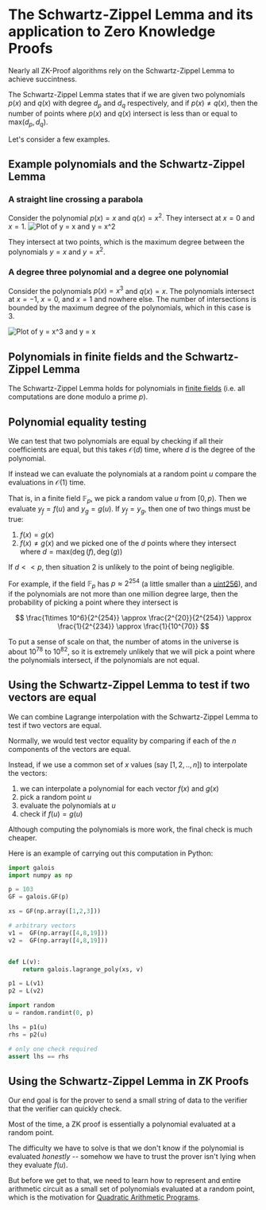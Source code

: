 # The Schwartz-Zippel Lemma and its application to Zero Knowledge Proofs

Nearly all ZK-Proof algorithms rely on the Schwartz-Zippel Lemma to achieve succintness.

The Schwartz-Zippel Lemma states that if we are given two polynomials $p(x)$ and $q(x)$ with degree $d_p$ and $d_q$ respectively, and if $p(x) \neq q(x)$, then the number of points where $p(x)$ and $q(x)$ intersect is less than or equal to $\mathsf{max}(d_p, d_q)$.

Let's consider a few examples.

## Example polynomials and the Schwartz-Zippel Lemma
### A straight line crossing a parabola

Consider the polynomial $p(x) = x$ and $q(x) = x^2$. They intersect at $x = 0$ and $x = 1$.
![Plot of y = x and y = x^2](https://pub-32882f615aa84e4a94e1279ccf3ab85a.r2.dev/schwartz-zippel-x-x2-example.png)

They intersect at two points, which is the maximum degree between the polynomials $y = x$ and $y = x^2$.

### A degree three polynomial and a degree one polynomial

Consider the polynomials $p(x) = x^3$ and $q(x) = x$. The polynomials intersect at $x = -1$, $x = 0$, and $x = 1$ and nowhere else. The number of intersections is bounded by the maximum degree of the polynomials, which in this case is 3.

![Plot of y = x^3 and y = x](https://pub-32882f615aa84e4a94e1279ccf3ab85a.r2.dev/schwartz-zippel-x-x3-example.png)


## Polynomials in finite fields and the Schwartz-Zippel Lemma
The Schwartz-Zippel Lemma holds for polynomials in [finite fields](https://www.rareskills.io/post/finite-fields) (i.e. all computations are done modulo a prime $p$).

## Polynomial equality testing
We can test that two polynomials are equal by checking if all their coefficients are equal, but this takes $\mathcal{O}(d)$ time, where $d$ is the degree of the polynomial.

If instead we can evaluate the polynomials at a random point $u$ compare the evaluations in $\mathcal{O}(1)$ time.

That is, in a finite field $\mathbb{F}_{p}$, we pick a random value $u$ from $[0,p)$. Then we evaluate $y_f=f(u)$ and $y_g=g(u)$. If $y_f = y_g$, then one of two things must be true:

1. $f(x) = g(x)$
2. $f(x) \neq g(x)$ and we picked one of the $d$ points where they intersect where $d = \mathsf{max}(\deg(f), \deg(g))$

If $d << p$, then situation 2 is unlikely to the point of being negligible.

For example, if the field $\mathbb{F}_{p}$ has $p \approx 2^{254}$ (a little smaller than a [uint256](https://www.rareskills.io/post/uint-max-value-solidity)), and if the polynomials are not more than one million degree large, then the probability of picking a point where they intersect is

$$
\frac{1\times 10^6}{2^{254}} \approx \frac{2^{20}}{2^{254}} \approx \frac{1}{2^{234}} \approx \frac{1}{10^{70}}
$$

To put a sense of scale on that, the number of atoms in the universe is about $10^{78}$ to $10^{82}$, so it is extremely unlikely that we will pick a point where the polynomials intersect, if the polynomials are not equal.

## Using the Schwartz-Zippel Lemma to test if two vectors are equal

We can combine Lagrange interpolation with the Schwartz-Zippel Lemma to test if two vectors are equal.

Normally, we would test vector equality by comparing if each of the $n$ components of the vectors are equal.

Instead, if we use a common set of $x$ values (say $[1,2,..,n]$) to interpolate the vectors:

1. we can interpolate a polynomial for each vector $f(x)$ and $g(x)$
2. pick a random point $u$
3. evaluate the polynomials at $u$
4. check if $f(u) = g(u)$

Although computing the polynomials is more work, the final check is much cheaper.

Here is an example of carrying out this computation in Python:

```python
import galois
import numpy as np

p = 103
GF = galois.GF(p)

xs = GF(np.array([1,2,3]))

# arbitrary vectors
v1 =  GF(np.array([4,8,19]))
v2 =  GF(np.array([4,8,19]))


def L(v):
    return galois.lagrange_poly(xs, v)

p1 = L(v1)
p2 = L(v2)

import random
u = random.randint(0, p)

lhs = p1(u)
rhs = p2(u)

# only one check required
assert lhs == rhs
```

## Using the Schwartz-Zippel Lemma in ZK Proofs
Our end goal is for the prover to send a small string of data to the verifier that the verifier can quickly check.

Most of the time, a ZK proof is essentially a polynomial evaluated at a random point.

The difficulty we have to solve is that we don't know if the polynomial is evaluated *honestly* -- somehow we have to trust the prover isn't lying when they evaluate $f(u)$.

But before we get to that, we need to learn how to represent and entire arithmetic circuit as a small set of polynomials evaluated at a random point, which is the motivation for [Quadratic Arithmetic Programs](rareskills.io/post/quadratic-arithmetic-program).